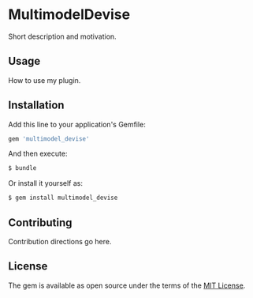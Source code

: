 # MultimodelDevise
Short description and motivation.

## Usage
How to use my plugin.

## Installation
Add this line to your application's Gemfile:

```ruby
gem 'multimodel_devise'
```

And then execute:
```bash
$ bundle
```

Or install it yourself as:
```bash
$ gem install multimodel_devise
```

## Contributing
Contribution directions go here.

## License
The gem is available as open source under the terms of the [MIT License](http://opensource.org/licenses/MIT).
